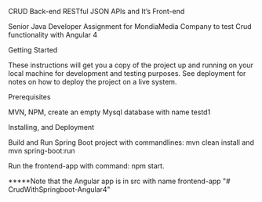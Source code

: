 CRUD Back-end RESTful JSON APIs and It’s Front-end

Senior Java Developer Assignment for MondiaMedia Company to test Crud functionality with Angular 4

Getting Started

These instructions will get you a copy of the project up and running on your local machine for development and testing purposes. See deployment for notes on how to deploy the project on a live system.

Prerequisites

MVN, NPM, create an empty Mysql database with name testd1

Installing, and Deployment

Build and Run Spring Boot project with commandlines: mvn clean install and mvn spring-boot:run

Run the frontend-app with command: npm start.

*****Note that the Angular app is in src with name frontend-app
"# CrudWithSpringboot-Angular4" 

